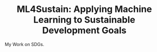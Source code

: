 
<h1 align="center"> ML4Sustain: Applying Machine Learning to Sustainable Development Goals</h1>
My Work on SDGs.